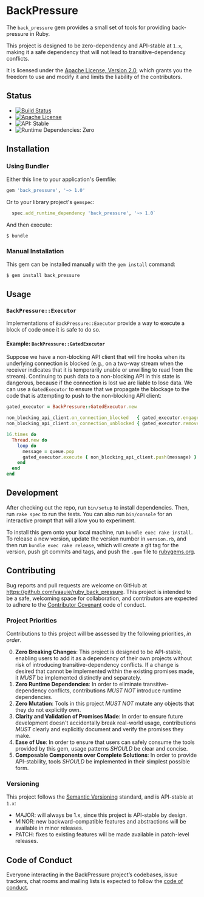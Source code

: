 # BackPressure

The `back_pressure` gem provides a small set of tools for providing back-pressure in Ruby.

This project is designed to be zero-dependency and API-stable at `1.x`, making it a safe dependency that will not lead to transitive-dependency conflicts.

It is licensed under the [Apache License, Version 2.0](./LICENSE-APACHE2.md), which grants you the freedom to use and modify it and limits the liability of the contributors.

## Status
 - [![Build Status](https://travis-ci.org/yaauie/ruby_back_pressure.svg?branch=master)](https://travis-ci.org/yaauie/ruby_back_pressure)
 - [![Apache License](https://img.shields.io/badge/license-Apache%202-green.svg)](https://www.rubydoc.info/github/yaauie/ruby_back_pressure/master)
 - ![API: Stable](https://img.shields.io/badge/API-stable-green.svg)
 - ![Runtime Dependencies: Zero](https://img.shields.io/badge/runtime%20dependencies-0-green.svg)


## Installation

### Using Bundler

Either this line to your application's Gemfile:

~~~ruby
gem 'back_pressure', '~> 1.0'
~~~

Or to your library project's `gemspec`:

~~~ruby
  spec.add_runtime_dependency 'back_pressure', '~> 1.0`
~~~

And then execute:

    $ bundle

### Manual Installation

This gem can be installed manually with the `gem install` command:

    $ gem install back_pressure

## Usage

### `BackPressure::Executor`

Implementations of `BackPressure::Executor` provide a way to execute a block of code once it is safe to do so.

#### Example: `BackPressure::GatedExecutor`

Suppose we have a non-blocking API client that will fire hooks when its underlying connection is blocked (e.g., on a two-way stream when the receiver indicates that it is temporarily unable or unwilling to read from the stream).
Continuing to push data to a non-blocking API in this state is dangerous, because if the connection is lost we are liable to lose data.
We can use a `GatedExecutor` to ensure that we propagate the blockage to the code that is attempting to push to the non-blocking API client:

~~~ruby
gated_executor = BackPressure::GatedExecutor.new

non_blocking_api_client.on_connection_blocked   { gated_executor.engage_back_pressure }
non_blocking_api_client.on_connection_unblocked { gated_executor.remove_back_pressure }

16.times do
  Thread.new do
    loop do
      message = queue.pop
      gated_executor.execute { non_blocking_api_client.push(message) }
    end
  end
end
~~~

## Development

After checking out the repo, run `bin/setup` to install dependencies. Then, run `rake spec` to run the tests. You can also run `bin/console` for an interactive prompt that will allow you to experiment.

To install this gem onto your local machine, run `bundle exec rake install`. To release a new version, update the version number in `version.rb`, and then run `bundle exec rake release`, which will create a git tag for the version, push git commits and tags, and push the `.gem` file to [rubygems.org](https://rubygems.org).

## Contributing

Bug reports and pull requests are welcome on GitHub at https://github.com/yaauie/ruby_back_pressure.
This project is intended to be a safe, welcoming space for collaboration, and contributors are expected to adhere to the [Contributor Covenant](http://contributor-covenant.org) code of conduct.

### Project Priorities

Contributions to this project will be assessed by the following priorities, _in order_.

0. **Zero Breaking Changes**: This project is designed to be API-stable, enabling users to add it as a dependency of their own projects without risk of introducing transitive-dependency conflicts. If a change is desired that cannot be implemented within the existing promises made, it _MUST_ be implemented distinctly and separately.
1. **Zero Runtime Dependencies**: In order to eliminate transitive-dependency conflicts, contributions _MUST NOT_ introduce runtime dependencies.
2. **Zero Mutation**: Tools in this project _MUST NOT_ mutate any objects that they do not explicitly own.
3. **Clarity and Validation of Promises Made**: In order to ensure future development doesn't accidentally break real-world usage, contributions _MUST_ clearly and explicitly document and verify the promises they make.
4. **Ease of Use**: In order to ensure that users can safely consume the tools provided by this gem, usage patterns _SHOULD_ be clear and concise.
5. **Composable Components over Complete Solutions**: In order to provide API-stability, tools _SHOULD_ be implemented in their simplest possible form.

### Versioning

This project follows the [Semantic Versioning](https://semver.org/spec/v2.0.0.html) standard, and is API-stable at `1.x`:
 - MAJOR: will always be 1.x, since this project is API-stable by design.
 - MINOR: new backward-compatible features and abstractions will be available in minor releases.
 - PATCH: fixes to existing features will be made available in patch-level releases.

## Code of Conduct

Everyone interacting in the BackPressure project’s codebases, issue trackers, chat rooms and mailing lists is expected to follow the [code of conduct](https://github.com/[USERNAME]/back_pressure/blob/master/CODE_OF_CONDUCT.md).
